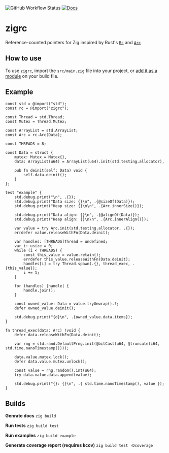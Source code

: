 ![GitHub Workflow Status](https://img.shields.io/github/actions/workflow/status/Aandreba/zigrc/tests.yml)
[![Docs](https://img.shields.io/badge/docs-zig-blue)](https://aandreba.github.io/zigrc/)

# zigrc

Reference-counted pointers for Zig inspired by Rust's [`Rc`](https://doc.rust-lang.org/stable/std/rc/struct.Rc.html) and [`Arc`](https://doc.rust-lang.org/stable/std/sync/struct.Arc.html)

## How to use

To use `zigrc`, import the `src/main.zig` file into your project, or [add it as a module](https://ziglearn.org/chapter-3/#modules) on your build file.

## Example

```zig
const std = @import("std");
const rc = @import("zigrc");

const Thread = std.Thread;
const Mutex = Thread.Mutex;

const ArrayList = std.ArrayList;
const Arc = rc.Arc(Data);

const THREADS = 8;

const Data = struct {
    mutex: Mutex = Mutex{},
    data: ArrayList(u64) = ArrayList(u64).init(std.testing.allocator),

    pub fn deinit(self: Data) void {
        self.data.deinit();
    }
};

test "example" {
    std.debug.print("\n", .{});
    std.debug.print("Data size: {}\n", .{@sizeOf(Data)});
    std.debug.print("Heap size: {}\n\n", .{Arc.innerSize()});

    std.debug.print("Data align: {}\n", .{@alignOf(Data)});
    std.debug.print("Heap align: {}\n\n", .{Arc.innerAlign()});

    var value = try Arc.init(std.testing.allocator, .{});
    errdefer value.releaseWithFn(Data.deinit);

    var handles: [THREADS]Thread = undefined;
    var i: usize = 0;
    while (i < THREADS) {
        const this_value = value.retain();
        errdefer this_value.releaseWithFn(Data.deinit);
        handles[i] = try Thread.spawn(.{}, thread_exec, .{this_value});
        i += 1;
    }

    for (handles) |handle| {
        handle.join();
    }

    const owned_value: Data = value.tryUnwrap().?;
    defer owned_value.deinit();

    std.debug.print("{d}\n", .{owned_value.data.items});
}

fn thread_exec(data: Arc) !void {
    defer data.releaseWithFn(Data.deinit);

    var rng = std.rand.DefaultPrng.init(@bitCast(u64, @truncate(i64, std.time.nanoTimestamp())));

    data.value.mutex.lock();
    defer data.value.mutex.unlock();

    const value = rng.random().int(u64);
    try data.value.data.append(value);

    std.debug.print("{}: {}\n", .{ std.time.nanoTimestamp(), value });
}
```

## Builds

**Genrate docs**
`zig build`

**Run tests**
`zig build test`

**Run examples**
`zig build example`

**Generate coverage report (requires kcov)**
`zig build test -Dcoverage`
